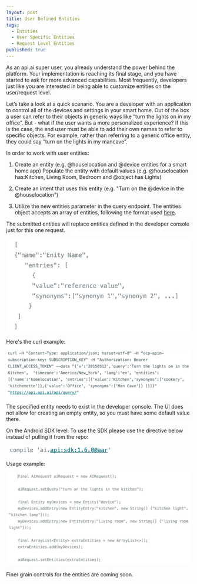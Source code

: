 ```yaml
---
layout: post
title: User Defined Entities
tags: 
  - Entities
  - User Specific Entities
  - Request Level Entities
published: true
---
```


As an api.ai super user, you already understand the power behind the platform.  Your implementation is reaching its final stage, and you have started to ask for more advanced capabilities.  Most frequently, developers just like you are interested in being able to customize entities on the user/request level.  

Let’s take a look at a quick scenario.  You are a developer with an application to control all of the devices and settings in your smart home.  Out of the box a user can refer to their objects in generic ways like “turn the lights on in my office”.  But - what if the user wants a more personalized experience?  If this is the case, the end user must be able to add their own names to refer to specific objects.  For example, rather than referring to a generic office entity, they could say  “turn on the lights in my mancave”.

In order to work with user entities:

1) Create an entity (e.g. @houselocation and @device entities for a smart home app)
Populate the entity with default values (e.g. @houselocation has:Kitchen, Living Room, Bedroom and @object has Lights)


2) Create an intent that uses this entity (e.g. "Turn on the @device in the @houselocation")


3) Utilize the new entities parameter in the query endpoint.
The entities object accepts an array of entities, following the format used [here](http://api.ai/docs/reference/#get-eid).

The submitted entities will replace entities defined in the developer console just for this one request.

<img src="/images/example.png" width="500" />


Here's the curl example:

<img src="/images/Curl.png" width="636" />


The specified entity needs to exist in the developer console. The UI does not allow for creating an empty entity, so you must have some default value there.

On the Android SDK level:
To use the SDK please use the directive below instead of pulling it from the repo: 
	
<img src="/images/SDKdirective.png" width="300"/>

Usage example:

<img src="/images/UsageExample.png" width="636" />	
  

Finer grain controls for the entities are coming soon.

